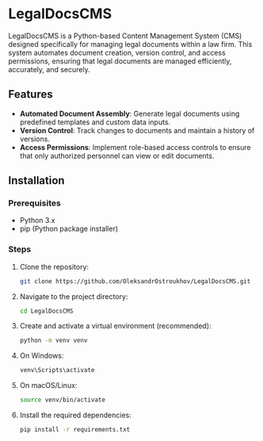 # LegalDocsCMS

LegalDocsCMS is a Python-based Content Management System (CMS) designed specifically for managing legal documents within a law firm. This system automates document creation, version control, and access permissions, ensuring that legal documents are managed efficiently, accurately, and securely.

## Features

- **Automated Document Assembly**: Generate legal documents using predefined templates and custom data inputs.
- **Version Control**: Track changes to documents and maintain a history of versions.
- **Access Permissions**: Implement role-based access controls to ensure that only authorized personnel can view or edit documents.

## Installation

### Prerequisites

- Python 3.x
- pip (Python package installer)

### Steps

1. Clone the repository:

   ```bash
   git clone https://github.com/OleksandrOstroukhov/LegalDocsCMS.git

2. Navigate to the project directory:
	```bash
   cd LegalDocsCMS

3. Create and activate a virtual environment (recommended):
	```bash
   python -m venv venv

4. On Windows:
	```bash
   venv\Scripts\activate

5. On macOS/Linux:
	```bash
   source venv/bin/activate

6. Install the required dependencies:
	```bash
   pip install -r requirements.txt
